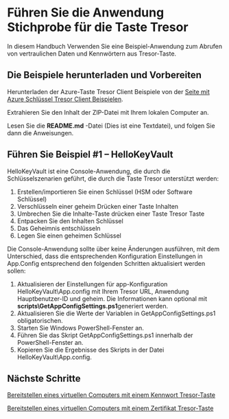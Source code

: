 <properties
    pageTitle="Zulassen der Anwendung Revtrieve Azure Stapel Schlüssel Tresor Kennwörter | Microsoft Azure"
    description="Verwenden Sie eine Beispiel-app mit Azure Stapel Schlüssel Tresor entwickelt"
    services="azure-stack"
    documentationCenter=""
    authors="rlfmendes"
    manager="natmack"
    editor=""/>

<tags
    ms.service="azure-stack"
    ms.workload="na"
    ms.tgt_pltfrm="na"
    ms.devlang="na"
    ms.topic="get-started-article"
    ms.date="09/26/2016"
    ms.author="ricardom"/>

# <a name="run-the-sample-application-for-key-vault"></a>Führen Sie die Anwendung Stichprobe für die Taste Tresor 

In diesem Handbuch Verwenden Sie eine Beispiel-Anwendung zum Abrufen von vertraulichen Daten und Kennwörtern aus Tresor-Taste.

## <a name="download-the-samples-and-prepare"></a>Die Beispiele herunterladen und Vorbereiten

Herunterladen der Azure-Taste Tresor Client Beispiele von der [Seite mit Azure Schlüssel Tresor Client Beispielen](https://www.microsoft.com/en-us/download/details.aspx?id=45343).

Extrahieren Sie den Inhalt der ZIP-Datei mit Ihrem lokalen Computer an.

Lesen Sie die **README.md** -Datei (Dies ist eine Textdatei), und folgen Sie dann die Anweisungen.

## <a name="run-sample-1--hellokeyvault"></a>Führen Sie Beispiel #1 – HelloKeyVault
HelloKeyVault ist eine Console-Anwendung, die durch die Schlüsselszenarien geführt, die durch die Taste Tresor unterstützt werden:

  1. Erstellen/importieren Sie einen Schlüssel (HSM oder Software Schlüssel)
  2. Verschlüsseln einer geheim Drücken einer Taste Inhalten
  3. Umbrechen Sie die Inhalte-Taste drücken einer Taste Tresor Taste
  4. Entpacken Sie den Inhalten Schlüssel
  5. Das Geheimnis entschlüsseln
  6. Legen Sie einen geheimen Schlüssel

Die Console-Anwendung sollte über keine Änderungen ausführen, mit dem Unterschied, dass die entsprechenden Konfiguration Einstellungen in App.Config entsprechend den folgenden Schritten aktualisiert werden sollen:

1. Aktualisieren der Einstellungen für app-Konfiguration HelloKeyVault\App.config mit Ihrem Tresor URL, Anwendung Hauptbenutzer-ID und geheim. Die Informationen kann optional mit **scripts\GetAppConfigSettings.ps1**generiert werden.
2. Aktualisieren Sie die Werte der Variablen in GetAppConfigSettings.ps1 obligatorischen.
3. Starten Sie Windows PowerShell-Fenster an.
4. Führen Sie das Skript GetAppConfigSettings.ps1 innerhalb der PowerShell-Fenster an.
5. Kopieren Sie die Ergebnisse des Skripts in der Datei HelloKeyVault\App.config.


## <a name="next-steps"></a>Nächste Schritte

[Bereitstellen eines virtuellen Computers mit einem Kennwort Tresor-Taste](azure-stack-kv-deploy-vm-with-secret.md)

[Bereitstellen eines virtuellen Computers mit einem Zertifikat Tresor-Taste](azure-stack-kv-push-secret-into-vm.md)